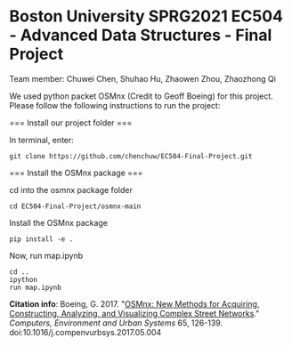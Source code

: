 # Boston University SPRG2021 EC504 - Advanced Data Structures - Final Project
Team member: Chuwei Chen, Shuhao Hu, Zhaowen Zhou, Zhaozhong Qi

We used python packet OSMnx (Credit to Geoff Boeing) for this project.
Please follow the following instructions to run the project:

=== Install our project folder ===

In terminal, enter:

```
git clone https://github.com/chenchuw/EC504-Final-Project.git
```

=== Install the OSMnx package ===

cd into the osmnx package folder

```
cd EC504-Final-Project/osmnx-main
```

Install the OSMnx package

```
pip install -e .
```

Now, run map.ipynb

```
cd ..
ipython
run map.ipynb
```

**Citation info**: Boeing, G. 2017. "[OSMnx: New Methods for Acquiring, Constructing, Analyzing, and Visualizing Complex Street Networks](https://geoffboeing.com/publications/osmnx-complex-street-networks/)." *Computers, Environment and Urban Systems* 65, 126-139. doi:10.1016/j.compenvurbsys.2017.05.004
